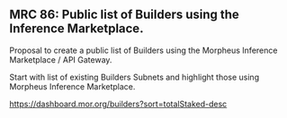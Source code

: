 ## MRC 86: Public list of Builders using the Inference Marketplace.

Proposal to create a public list of Builders using the Morpheus Inference Marketplace / API Gateway.

Start with list of existing Builders Subnets and highlight those using Morpheus Inference Marketplace.

https://dashboard.mor.org/builders?sort=totalStaked-desc
